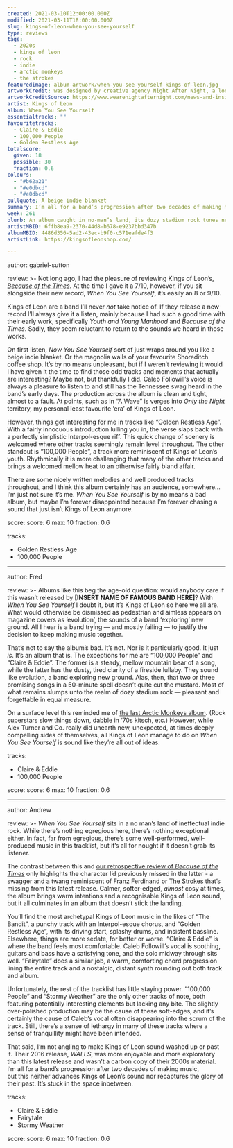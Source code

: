 ```yaml
---
created: 2021-03-10T12:00:00.000Z
modified: 2021-03-11T18:00:00.000Z
slug: kings-of-leon-when-you-see-yourself
type: reviews
tags:
  - 2020s
  - kings of leon
  - rock
  - indie
  - arctic monkeys
  - the strokes
featuredimage: album-artwork/when-you-see-yourself-kings-of-leon.jpg
artworkCredit: was designed by creative agency Night After Night, a longtime collaborator of the band.
artworkCreditSource: https://www.wearenightafternight.com/news-and-insights/kings-of-leon-announce-eighth-studio-album-via-fans-when-you-see-yourself-out-march-5th
artist: Kings of Leon
album: When You See Yourself
essentialtracks: ""
favouritetracks:
  - Claire & Eddie
  - 100,000 People
  - Golden Restless Age
totalscore:
  given: 18
  possible: 30
  fraction: 0.6
colours:
  - "#b62a21"
  - "#e0dbcd"
  - "#e0dbcd"
pullquote: A beige indie blanket
summary: I’m all for a band’s progression after two decades of making music, but this neither advances Kings of Leon’s sound nor recaptures the glory of their past. It’s stuck in the space inbetween.
week: 261
blurb: An album caught in no-man’s land, its dozy stadium rock tunes neither advancing Kings of Leon’s sound nor recapturing the glory of their past.
artistMBID: 6ffb8ea9-2370-44d8-b678-e9237bbd347b
albumMBID: 4486d356-5ad2-43ec-b9f0-c571eafde4f3
artistLink: https://kingsofleonshop.com/

---
```

author: gabriel-sutton

review: >-
  Not long ago, I had the pleasure of reviewing Kings of Leon’s, [_Because of the Times_](/reviews/kings-of-leon-because-of-the-times/). At the time I gave it a 7/10, however, if you sit alongside their new record, _When You See Yourself_, it’s easily an 8 or 9/10.

  Kings of Leon are a band I’ll never _not_ take notice of. If they release a new record I’ll always give it a listen, mainly because I had such a good time with their early work, specifically _Youth and Young Manhood_ and _Because of the Times_. Sadly, they seem reluctant to return to the sounds we heard in those works.

  On first listen, _Now You See Yourself_ sort of just wraps around you like a beige indie blanket. Or the magnolia walls of your favourite Shoreditch coffee shop. It’s by no means unpleasant, but if I weren’t reviewing it would I have given it the time to find those odd tracks and moments that actually are interesting? Maybe not, but thankfully I did. Caleb Followill’s voice is always a pleasure to listen to and still has the Tennessee swag heard in the band’s early days. The production across the album is clean and tight, almost to a fault. At points, such as in “A Wave” is verges into _Only the Night_ territory, my personal least favourite ‘era’ of Kings of Leon.

  However, things get interesting for me in tracks like “Golden Restless Age”. With a fairly innocuous introduction lulling you in, the verse slaps back with a perfectly simplistic Interpol-esque riff. This quick change of scenery is welcomed where other tracks seemingly remain level throughout. The other standout is “100,000 People”, a track more reminiscent of Kings of Leon’s youth. Rhythmically it is more challenging that many of the other tracks and brings a welcomed mellow heat to an otherwise fairly bland affair.

  There are some nicely written melodies and well produced tracks throughout, and I think this album certainly has an audience, somewhere... I’m just not sure it’s me. _When You See Yourself_ is by no means a bad album, but maybe I’m forever disappointed because I’m forever chasing a sound that just isn’t Kings of Leon anymore.

score:
  score: 6
  max: 10
  fraction: 0.6

tracks:
  - Golden Restless Age
  - 100,000 People

---
author: Fred

review: >-
  Albums like this beg the age-old question: would anybody care if this wasn’t released by **[INSERT NAME OF FAMOUS BAND HERE]**? With _When You See Yourself_ I doubt it, but it’s Kings of Leon so here we all are. What would otherwise be dismissed as pedestrian and aimless appears on magazine covers as ‘evolution’, the sounds of a band ‘exploring’ new ground. All I hear is a band trying — and mostly failing — to justify the decision to keep making music together.

  That’s not to say the album’s bad. It’s not. Nor is it particularly good. It just _is_. It’s an album that is. The exceptions for me are “100,000 People” and “Claire & Eddie”. The former is a steady, mellow mountain bear of a song, while the latter has the dusty, tired clarity of a fireside lullaby. They sound like evolution, a band exploring new ground. Alas, then, that two or three promising songs in a 50-minute spell doesn’t quite cut the mustard. Most of what remains slumps unto the realm of dozy stadium rock — pleasant and forgettable in equal measure.

  On a surface level this reminded me of [the last Arctic Monkeys album](/reviews/arctic-monkeys-tranquility-base-hotel-and-casino/). (Rock superstars slow things down, dabble in ‘70s kitsch, etc.) However, while Alex Turner and Co. really did unearth new, unexpected, at times deeply compelling sides of themselves, all Kings of Leon manage to do on _When You See Yourself_ is sound like they’re all out of ideas.

tracks:
  - Claire & Eddie
  - 100,000 People

score:
  score: 6
  max: 10
  fraction: 0.6

---
author: Andrew

review: >-
  _When You See Yourself_ sits in a no man’s land of ineffectual indie rock. While there’s nothing egregious here, there’s nothing exceptional either. In fact, far from egregious, there’s some well-performed, well-produced music in this tracklist, but it’s all for nought if it doesn’t grab its listener.
  
  The contrast between this and [our retrospective review of _Because of the Times_](/reviews/kings-of-leon-because-of-the-times/) only highlights the character I’d previously missed in the latter - a swagger and a twang reminiscent of Franz Ferdinand or [The Strokes](/reviews/the-strokes-first-impressions-of-earth/) that’s missing from this latest release. Calmer, softer-edged, _almost_ cosy at times, the album brings warm intentions and a recognisable Kings of Leon sound, but it all culminates in an album that doesn’t stick the landing.

  You’ll find the most archetypal Kings of Leon music in the likes of “The Bandit”, a punchy track with an Interpol-esque chorus, and “Golden Restless Age”, with its driving start, splashy drums, and insistent bassline. Elsewhere, things are more sedate, for better or worse. “Claire & Eddie” is where the band feels most comfortable. Caleb Followill’s vocal is soothing, guitars and bass have a satisfying tone, and the solo midway through sits well. “Fairytale” does a similar job, a warm, comforting chord progression lining the entire track and a nostalgic, distant synth rounding out both track and album.

  Unfortunately, the rest of the tracklist has little staying power. “100,000 People” and “Stormy Weather” are the only other tracks of note, both featuring potentially interesting elements but lacking any bite. The slightly over-polished production may be the cause of these soft-edges, and it’s certainly the cause of Caleb’s vocal often disappearing into the scrum of the track. Still, there’s a sense of lethargy in many of these tracks where a sense of tranquillity might have been intended.

  That said, I’m not angling to make Kings of Leon sound washed up or past it. Their 2016 release, _WALLS_, was more enjoyable and more exploratory than this latest release and wasn’t a carbon copy of their 2000s material. I’m all for a band’s progression after two decades of making music, but this neither advances Kings of Leon’s sound nor recaptures the glory of their past. It’s stuck in the space inbetween.

tracks:
  - Claire & Eddie
  - Fairytale
  - Stormy Weather

score:
  score: 6
  max: 10
  fraction: 0.6